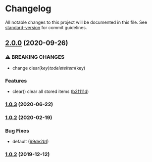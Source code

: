 # Changelog

All notable changes to this project will be documented in this file. See [standard-version](https://github.com/conventional-changelog/standard-version) for commit guidelines.

## [2.0.0](https://github.com/freedomsex/key-value-storage/compare/v1.0.3...v2.0.0) (2020-09-26)


### ⚠ BREAKING CHANGES

* change clear($key) to deleteItem($key)

### Features

* clear() clear all stored items ([b3f111d](https://github.com/freedomsex/key-value-storage/commit/b3f111dbfce671bb305c219900314f3de92d73de))

### [1.0.3](https://github.com/freedomsex/key-value-storage/compare/v1.0.2...v1.0.3) (2020-06-22)

### [1.0.2](https://github.com/freedomsex/key-value-storage/compare/v1.0.1...v1.0.2) (2020-02-19)


### Bug Fixes

* default ([69de2b1](https://github.com/freedomsex/key-value-storage/commit/69de2b10584a7e9edfa7e57e8fd233cb00de373c))

### [1.0.2](https://github.com/freedomsex/key-value-storage/compare/v1.0.1...v1.0.2) (2019-12-12)

